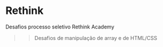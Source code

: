# Rethink
Desafios processo seletivo Rethink Academy

>> Desafios de manipulação de array e de HTML/CSS
